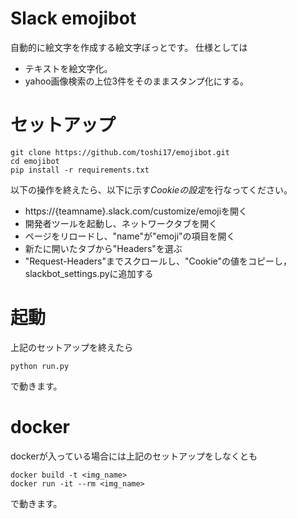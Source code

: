 # Slack emojibot
自動的に絵文字を作成する絵文字ぼっとです。
仕様としては
- テキストを絵文字化。
- yahoo画像検索の上位3件をそのままスタンプ化にする。

# セットアップ

```
git clone https://github.com/toshi17/emojibot.git
cd emojibot
pip install -r requirements.txt
```

以下の操作を終えたら、以下に示す*Cookieの設定*を行なってください。

- https://{teamname}.slack.com/customize/emojiを開く
- 開発者ツールを起動し、ネットワークタブを開く
- ページをリロードし、"name"が"emoji"の項目を開く
- 新たに開いたタブから"Headers"を選ぶ
- "Request-Headers"までスクロールし、"Cookie"の値をコピーし，slackbot_settings.pyに追加する

# 起動
上記のセットアップを終えたら


```
python run.py
```
で動きます。

# docker

dockerが入っている場合には上記のセットアップをしなくとも

```
docker build -t <img_name>
docker run -it --rm <img_name>
```
で動きます。


